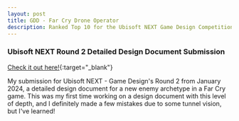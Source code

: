 ```yaml
---
layout: post
title: GDD - Far Cry Drone Operator
description: Ranked Top 10 for the Ubisoft NEXT Game Design Competition.
---
```


### Ubisoft NEXT Round 2 Detailed Design Document Submission ###

[Check it out here!](https://drive.google.com/file/d/1QnyRss_KbSLchg2PmfUepw3VFHbWY3rO/view?usp=sharing){:target="_blank"}

My submission for Ubisoft NEXT - Game Design's Round 2 from January 2024, a detailed design document for a new enemy archetype in a Far Cry game. This was my first time working on a design document with this level of depth, and I definitely made a few mistakes due to some tunnel vision, but I've learned!